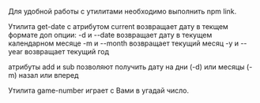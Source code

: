 Для удобной работы с утилитами необходимо выполнить npm link.

Утилита get-date с атрибутом current возвращает дату в текщем формате
доп опции:
-d и --date возвращает дату в текущем календарном месяце
-m и --month возвращает текущий месяц
-y и --year возвращает текущий год

атрибуты add и sub позволяют получить дату на дни (-d) или месяцы (-m) назал или вперед

Утилита game-number играет с Вами в угадай число.
